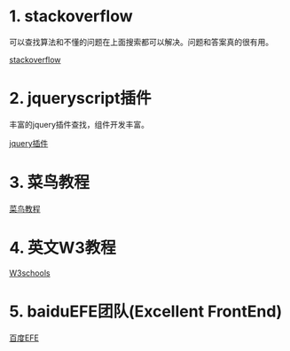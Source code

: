 # 1. stackoverflow

可以查找算法和不懂的问题在上面搜索都可以解决。问题和答案真的很有用。

[stackoverflow](http://stackoverflow.com/)

# 2. jqueryscript插件

丰富的jquery插件查找，组件开发丰富。

[jquery插件](http://www.jqueryscript.net/)

# 3. 菜鸟教程

[菜鸟教程](http://www.runoob.com)

# 4. 英文W3教程

[W3schools](http://www.w3schools.com)

# 5. baiduEFE团队(Excellent FrontEnd)
[百度EFE](http://efe.baidu.com/)
 
